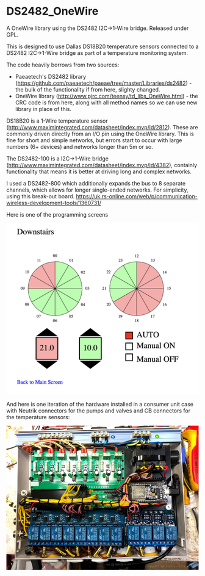DS2482_OneWire
==============

A OneWire library using the DS2482 I2C->1-Wire bridge. Released under GPL.

This is designed to use Dallas DS18B20 temperature sensors connected to a DS2482 I2C->1-Wire bridge as part of a temperature monitoring system.

The code heavily borrows from two sources:
* Paeaetech's DS2482 library (https://github.com/paeaetech/paeae/tree/master/Libraries/ds2482) - the bulk of the functionality if from here, slighty changed.
* OneWire library (http://www.pjrc.com/teensy/td_libs_OneWire.html) - the CRC code is from here, along with all method names so we can use new library in place of this.

DS18B20 is a 1-Wire temperature sensor (http://www.maximintegrated.com/datasheet/index.mvp/id/2812). These are commonly driven directly from an I/O pin using the OneWire library. This is fine for short and simple networks, but errors start to occur with large numbers (6+ devices) and networks longer than 5m or so.

The DS2482-100 is a I2C->1-Wire bridge (http://www.maximintegrated.com/datasheet/index.mvp/id/4382), containly functionality that means it is better at driving long and complex networks. 

I used a DS2482-800 which additionally expands the bus to 8 separate channels, which allows for longer single-ended networks. 
For simplicity, using this break-out board. 
https://uk.rs-online.com/web/p/communication-wireless-development-tools/1360731/

Here is one of the programming screens

![Alt text](Screenshot.png?raw=true "Programming screen for one zone")

And here is one iteration of the hardware installed in a consumer unit case with
Neutrik connectors for the pumps and valves and CB connectors for the temperature sensors:

![Alt text](IMG_5434.jpg?raw=true "Hardware")

